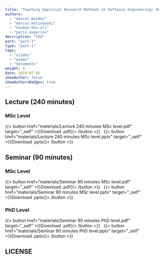 ```yaml
---
title: "Teaching Empirical Research Methods in Software Engineering: An Editorial Introduction"
authors:
  - "daniel-mendez"
  - "marcos-kalinowski"
  - "nauman-bin-ali"
  - "paris-avgeriou"
description: "tbd"
part: "part-1"
type: "part-1"
tags: 
  - "slides"
  - "exams"
  - "documents"
weight: 4
date: 2024-07-01
showAuthor: false
showAuthorsBadges: true 
---
```


## Lecture (240 minutes)

### MSc Level

{{< button href="materials/Lecture 240 minutes MSc level.pdf" target="_self" >}}Download .pdf{{< /button >}} &nbsp; {{< button href="materials/Lecture 240 minutes MSc level.pptx" target="_self" >}}Download .pptx{{< /button >}}

## Seminar (90 minutes)

### MSc Level

{{< button href="materials/Seminar 90 minutes MSc level.pdf" target="_self" >}}Download .pdf{{< /button >}} &nbsp; {{< button href="materials/Seminar 90 minutes MSc level.pptx" target="_self" >}}Download .pptx{{< /button >}}

### PhD Level

{{< button href="materials/Seminar 90 minutes PhD level.pdf" target="_self" >}}Download .pdf{{< /button >}} &nbsp; {{< button href="materials/Seminar 90 minutes PhD level.pptx" target="_self" >}}Download .pptx{{< /button >}}


## LICENSE
